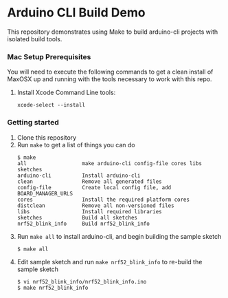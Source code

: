 # Arduino CLI Build Demo

This repository demonstrates using Make to build arduino-cli projects with isolated build tools.

### Mac Setup Prerequisites

You will need to execute the following commands to get a clean install of MaxOSX up and running with the tools necessary to work with this repo.

1. Install Xcode Command Line tools:

    ```  
    xcode-select --install
    ```  

### Getting started
1.  Clone this repository 
2.  Run `make` to get a list of things you can do
    ```
    $ make
    all                  make arduino-cli config-file cores libs sketches
    arduino-cli          Install arduino-cli
    clean                Remove all generated files
    config-file          Create local config file, add BOARD_MANAGER_URLS
    cores                Install the required platform cores
    distclean            Remove all non-versioned files
    libs                 Install required libraries
    sketches             Build all sketches
    nrf52_blink_info     Build nrf52_blink_info
    ```
3.  Run `make all` to install arduino-cli, and begin building the sample sketch
    ```
    $ make all
    ```
4.  Edit sample sketch and run `make nrf52_blink_info` to re-build the sample sketch
    ```
    $ vi nrf52_blink_info/nrf52_blink_info.ino
    $ make nrf52_blink_info
    ```
